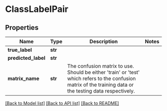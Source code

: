 # ClassLabelPair

## Properties
Name | Type | Description | Notes
------------ | ------------- | ------------- | -------------
**true_label** | **str** |  | 
**predicted_label** | **str** |  | 
**matrix_name** | **str** | The confusion matrix to use. Should be either &#39;train&#39; or &#39;test&#39; which refers to the confusion matrix of the training data or the testing data respectively. | 

[[Back to Model list]](../README.md#documentation-for-models) [[Back to API list]](../README.md#documentation-for-api-endpoints) [[Back to README]](../README.md)


